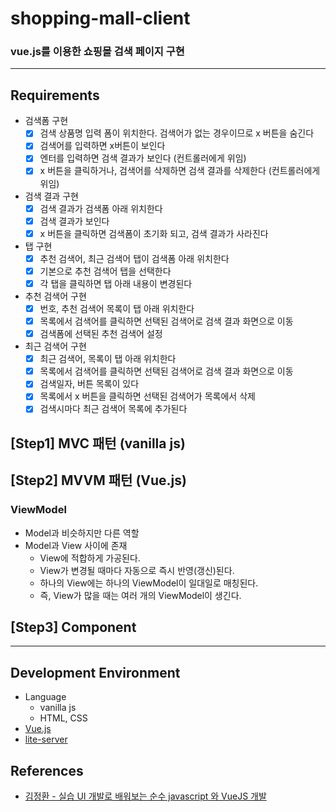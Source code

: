 # shopping-mall-client
### vue.js를 이용한 쇼핑몰 검색 페이지 구현 
   
---

## Requirements
- 검색폼 구현
  - [x] 검색 상품명 입력 폼이 위치한다. 검색어가 없는 경우이므로 x 버튼을 숨긴다
  - [x] 검색어를 입력하면 x버튼이 보인다 
  - [x] 엔터를 입력하면 검색 결과가 보인다 (컨트롤러에게 위임)
  - [x] x 버튼을 클릭하거나, 검색어를 삭제하면 검색 결과를 삭제한다 (컨트롤러에게 위임)
- 검색 결과 구현
  - [x] 검색 결과가 검색폼 아래 위치한다
  - [x] 검색 결과가 보인다
  - [x] x 버튼을 클릭하면 검색폼이 초기화 되고, 검색 결과가 사라진다
- 탭 구현
  - [x] 추천 검색어, 최근 검색어 탭이 검색폼 아래 위치한다
  - [x] 기본으로 추천 검색어 탭을 선택한다
  - [x] 각 탭을 클릭하면 탭 아래 내용이 변경된다
- 추천 검색어 구현
  - [x] 번호, 추천 검색어 목록이 탭 아래 위치한다
  - [x] 목록에서 검색어를 클릭하면 선택된 검색어로 검색 결과 화면으로 이동
  - [x] 검색폼에 선택된 추천 검색어 설정
- 최근 검색어 구현
  - [x] 최근 검색어, 목록이 탭 아래 위치한다
  - [x] 목록에서 검색어를 클릭하면 선택된 검색어로 검색 결과 화면으로 이동
  - [x] 검색일자, 버튼 목록이 있다
  - [x] 목록에서 x 버튼을 클릭하면 선택된 검색어가 목록에서 삭제
  - [x] 검색시마다 최근 검색어 목록에 추가된다

## [Step1] MVC 패턴 (vanilla js)

## [Step2] MVVM 패턴 (Vue.js)
### ViewModel
- Model과 비슷하지만 다른 역할
- Model과 View 사이에 존재
    - View에 적합하게 가공된다.
    - View가 변경될 때마다 자동으로 즉시 반영(갱신)된다.
    - 하나의 View에는 하나의 ViewModel이 일대일로 매칭된다.
    - 즉, View가 많을 때는 여러 개의 ViewModel이 생긴다.

## [Step3] Component
 
---

## Development Environment
- Language
    - vanilla js
    - HTML, CSS
- [Vue.js](https://vuejs.org/)
- [lite-server](https://github.com/johnpapa/lite-server)

## References
* [김정환 - 실습 UI 개발로 배워보는 순수 javascript 와 VueJS 개발](https://www.inflearn.com/course/%EC%88%9C%EC%88%98js-vuejs-%EA%B0%9C%EB%B0%9C-%EA%B0%95%EC%A2%8C/)

